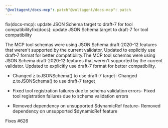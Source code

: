```yaml
---
"@voltagent/docs-mcp": patch"@voltagent/docs-mcp": patch
---
```


fix(docs-mcp): update JSON Schema target to draft-7 for tool compatibilityfix(docs): update JSON Schema target to draft-7 for tool compatibility

The MCP tool schemas were using JSON Schema draft-2020-12 features that weren't supported by the current validator. Updated to explicitly use draft-7 format for better compatibility.The MCP tool schemas were using JSON Schema draft-2020-12 features that weren't supported by the current validator. Updated to explicitly use draft-7 format for better compatibility.

- Changed z.toJSONSchema() to use draft-7 target- Changed z.toJSONSchema() to use draft-7 target

- Fixed tool registration failures due to schema validation errors- Fixed tool registration failures due to schema validation errors

- Removed dependency on unsupported $dynamicRef feature- Removed dependency on unsupported $dynamicRef feature

Fixes #626
